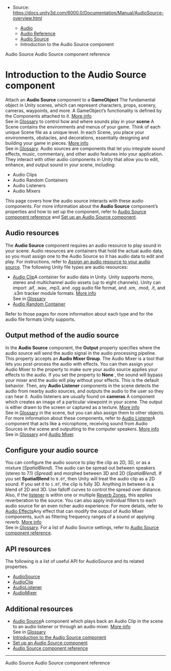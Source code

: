 * Source: https://docs.unity3d.com/6000.0/Documentation/Manual/AudioSource-overview.html

  * [Audio](https://docs.unity3d.com/6000.0/Documentation/Manual/Audio.html)
  * [Audio Reference](https://docs.unity3d.com/6000.0/Documentation/Manual/AudioReference.html)
  * [Audio Source](https://docs.unity3d.com/6000.0/Documentation/Manual/class-AudioSource.html)
  * Introduction to the Audio Source component


[](https://docs.unity3d.com/6000.0/Documentation/Manual/class-AudioSource.html)
Audio Source
[](https://docs.unity3d.com/6000.0/Documentation/Manual/AudioSource-reference.html)
Audio Source component reference
# Introduction to the Audio Source component
Attach an **Audio Source** component to a **GameObject** The fundamental object in Unity scenes, which can represent characters, props, scenery, cameras, waypoints, and more. A GameObject’s functionality is defined by the Components attached to it. [More info](https://docs.unity3d.com/6000.0/Documentation/Manual/class-GameObject.html)  
See in [Glossary](https://docs.unity3d.com/6000.0/Documentation/Manual/Glossary.html#GameObject) to control how and where sounds play in your **scene** A Scene contains the environments and menus of your game. Think of each unique Scene file as a unique level. In each Scene, you place your environments, obstacles, and decorations, essentially designing and building your game in pieces. [More info](https://docs.unity3d.com/6000.0/Documentation/Manual/CreatingScenes.html)  
See in [Glossary](https://docs.unity3d.com/6000.0/Documentation/Manual/Glossary.html#Scene). 
Audio sources are components that let you integrate sound effects, music, commentary, and other audio features into your application. 
They interact with other audio components in Unity that allow you to edit, enhance, and output sound in your scene, including: 
  * Audio Clips
  * Audio Random Containers
  * Audio Listeners
  * Audio Mixers


This page covers how the audio source interacts with these audio components. For more information about the **Audio Source** component’s properties and how to set up the component, refer to [Audio Source component reference](https://docs.unity3d.com/6000.0/Documentation/Manual/AudioSource-reference.html) and [Set up an Audio Source component](https://docs.unity3d.com/6000.0/Documentation/Manual/AudioSource-create.html).
## Audio resources
The **Audio Source** component requires an audio resource to play sound in your scene. Audio resources are containers that hold the actual audio data, so you must assign one to the Audio Source so it has audio data to edit and play. For instructions, refer to [Assign an audio resource to your audio source](https://docs.unity3d.com/6000.0/Documentation/Manual/AudioSource-create.html#assign-an-audio-resource-to-your-audio-source).
The following Unity file types are audio resources: 
  * [Audio Clip](https://docs.unity3d.com/6000.0/Documentation/Manual/class-AudioClip.html)A container for audio data in Unity. Unity supports mono, stereo and multichannel audio assets (up to eight channels). Unity can import .aif, .wav, .mp3, and .ogg audio file format, and .xm, .mod, .it, and .s3m tracker module formats. [More info](https://docs.unity3d.com/6000.0/Documentation/Manual/class-AudioClip.html)  
See in [Glossary](https://docs.unity3d.com/6000.0/Documentation/Manual/Glossary.html#AudioClip)
  * [Audio Random Container](https://docs.unity3d.com/6000.0/Documentation/Manual/AudioRandomContainer.html)


Refer to those pages for more information about each type and for the audio file formats Unity supports. 
## Output method of the audio source
In the **Audio Source** component, the **Output** property specifies where the audio source will send the audio signal in the audio processing pipeline.
This property accepts an **Audio Mixer Group**. The Audio Mixer is a tool that lets you post-process the audio with effects. You can then assign your Audio Mixer to the property to make sure your audio source applies your effects to the audio. 
If you set the property to **None** , the sound will bypass your mixer and the audio will play without your effects. This is the default behavior. 
Then, any **Audio Listener** components in the scene detects the audio from nearby audio sources, and outputs the audio to the user so they can hear it. Audio listeners are usually found on **cameras** A component which creates an image of a particular viewpoint in your scene. The output is either drawn to the screen or captured as a texture. [More info](https://docs.unity3d.com/6000.0/Documentation/Manual/CamerasOverview.html)  
See in [Glossary](https://docs.unity3d.com/6000.0/Documentation/Manual/Glossary.html#Camera) in the scene, but you can also assign them to other objects. 
For more information about these components, refer to [Audio Listener](https://docs.unity3d.com/6000.0/Documentation/Manual/class-AudioListener.html)A component that acts like a microphone, receiving sound from Audio Sources in the scene and outputting to the computer speakers. [More info](https://docs.unity3d.com/6000.0/Documentation/Manual/class-AudioListener.html)  
See in [Glossary](https://docs.unity3d.com/6000.0/Documentation/Manual/Glossary.html#AudioListener) and [Audio Mixer](https://docs.unity3d.com/6000.0/Documentation/Manual/AudioMixer.html).
## Configure your audio source
You can configure the audio source to play the clip as 2D, 3D, or as a mixture (_SpatialBlend_). The audio can be spread out between speakers (stereo to 7.1) (_Spread_) and morphed between 3D and 2D (_SpatialBlend_). 
If you set **SpatialBlend** to `0.0f`, then Unity will treat the audio clip as a 2D sound. If you set it to `1.0f`, the clip is fully 3D. Anything in between is a blend of 2D and 3D.
Use falloff curves to control the spread over distance. Also, if the [listener](https://docs.unity3d.com/6000.0/Documentation/Manual/class-AudioListener.html) is within one or multiple [Reverb Zones](https://docs.unity3d.com/6000.0/Documentation/Manual/class-AudioReverbZone.html), this applies reverberation to the source. You can also apply individual filters to each audio source for an even richer audio experience. For more details, refer to [Audio Effects](https://docs.unity3d.com/6000.0/Documentation/Manual/class-AudioEffect.html)Any effect that can modify the output of Audio Mixer components, such as filtering frequency ranges of a sound or applying reverb. [More info](https://docs.unity3d.com/6000.0/Documentation/Manual/class-AudioEffectMixer.html)  
See in [Glossary](https://docs.unity3d.com/6000.0/Documentation/Manual/Glossary.html#AudioEffect).
For a list of Audio Source settings, refer to [Audio Source component reference](https://docs.unity3d.com/6000.0/Documentation/Manual/AudioSource-reference.html). 
## API resources
The following is a list of useful API for AudioSource and its related properties. 
  * [AudioSource](https://docs.unity3d.com/6000.0/Documentation/ScriptReference/AudioSource.html)
  * [AudioClip](https://docs.unity3d.com/6000.0/Documentation/ScriptReference/AudioClip.html)
  * [AudioListener](https://docs.unity3d.com/6000.0/Documentation/ScriptReference/AudioListener.html)
  * [AudioMixer](https://docs.unity3d.com/6000.0/Documentation/ScriptReference/Audio.AudioMixer.html)


## Additional resources
  * [Audio Source](https://docs.unity3d.com/6000.0/Documentation/Manual/Class-AudioSource.html)A component which plays back an Audio Clip in the scene to an audio listener or through an audio mixer. [More info](https://docs.unity3d.com/6000.0/Documentation/Manual/class-AudioSource.html)  
See in [Glossary](https://docs.unity3d.com/6000.0/Documentation/Manual/Glossary.html#AudioSource)
  * [Introduction to the Audio Source component](https://docs.unity3d.com/6000.0/Documentation/Manual/AudioSource-overview.html)
  * [Set up an Audio Source component](https://docs.unity3d.com/6000.0/Documentation/Manual/AudioSource-create.html)
  * [Audio Source component reference](https://docs.unity3d.com/6000.0/Documentation/Manual/AudioSource-reference.html)


* * *
[](https://docs.unity3d.com/6000.0/Documentation/Manual/class-AudioSource.html)
Audio Source
[](https://docs.unity3d.com/6000.0/Documentation/Manual/AudioSource-reference.html)
Audio Source component reference
